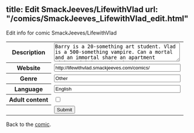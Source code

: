 title: Edit SmackJeeves/LifewithVlad
url: "/comics/SmackJeeves_LifewithVlad_edit.html"
---
Edit info for comic SmackJeeves/LifewithVlad

<form name="comic" action="http://gaepostmail.appspot.com/comic/" method="post">
<table class="comicinfo">
<tr>
<th>Description</th><td><textarea name="description" cols="40" rows="3">Barry is a 20-something art student. Vlad is a 500-something vampire. Can a mortal and an immortal share an apartment without driving each other batty?</textarea></td>
</tr>
<tr>
<th>Website</th><td><input type="text" name="url" value="http://lifewithvlad.smackjeeves.com/comics/" size="40"/></td>
</tr>
<tr>
<th>Genre</th><td><input type="text" name="genre" value="Other" size="40"/></td>
</tr>
<tr>
<th>Language</th><td><input type="text" name="language" value="English" size="40"/></td>
</tr>
<tr>
<th>Adult content</th><td><input type="checkbox" name="adult" value="adult" /></td>
</tr>
<tr>
<th></th><td>
<input type="hidden" name="comic" value="SmackJeeves_LifewithVlad" />
<input type="submit" name="submit" value="Submit" />
</td>
</tr>
</table>
</form>

Back to the [comic](SmackJeeves_LifewithVlad.html).
